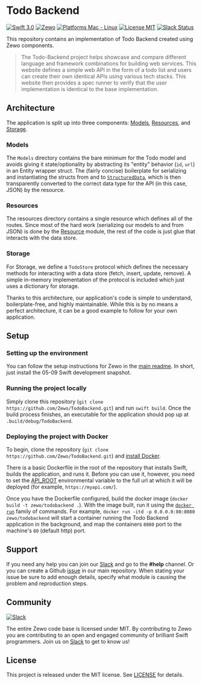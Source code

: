 # Todo Backend
[![Swift 3.0](https://img.shields.io/badge/Swift-3.0-orange.svg?style=flat)](https://developer.apple.com/swift/) [![Zewo](https://img.shields.io/badge/Zewo-0.7-FF7565.svg?style=flat)](http://zewo.io) [![Platforms Mac - Linux](https://img.shields.io/badge/Platforms-OS%20X%20--%20Linux-lightgray.svg?style=flat)](https://developer.apple.com/swift/) [![License MIT](https://img.shields.io/badge/License-MIT-blue.svg?style=flat)](https://tldrlegal.com/license/mit-license) [![Slack Status](https://zewo-slackin.herokuapp.com/badge.svg)](http://slack.zewo.io)

This repository contains an implementation of Todo Backend created using Zewo components.

> The Todo-Backend project helps showcase and compare different language and framework combinations for building web services. This website defines a simple web API in the form of a todo list and users can create their own identical APIs using various tech stacks. This website then provides a spec runner to verify that the user implementation is identical to the base implementation.

## Architecture
The application is split up into three components: [Models](https://github.com/Zewo/TodoBackend/tree/master/Sources/TodoBackend/Models), [Resources](https://github.com/Zewo/TodoBackend/tree/master/Sources/TodoBackend/Resources), and [Storage](https://github.com/Zewo/TodoBackend/tree/master/Sources/TodoBackend/Storage).

### Models
The `Models` directory contains the bare minimum for the Todo model and avoids giving it state/optionality by abstracting its "entity" behavior (`id`, `url`) in an Entity wrapper struct. The (fairly concise) boilerplate for serializing and instantiating the structs from and to [`StructuredData`](https://github.com/Zewo/StructuredData), which is then transparently converted to the correct data type for the API (in this case, JSON) by the resource.

### Resources
The resources directory contains a single resource which defines all of the routes. Since most of the hard work (serializing our models to and from JSON) is done by the [Resource]([Resource](https://github.com/Zewo/Resource)) module, the rest of the code is just glue that interacts with the data store.

### Storage
For Storage, we define a `TodoStore` protocol which defines the necessary methods for interacting with a data store (fetch, insert, update, remove). A simple in-memory implementation of the protocol is included which just uses a dictionary for storage.

Thanks to this architecture, our application's code is simple to understand, boilerplate-free, and highly maintainable. While this is by no means a perfect architecture, it can be a good example to follow for your own application.

## Setup
### Setting up the environment
You can follow the setup instructions for Zewo in the [main readme](https://github.com/Zewo/Zewo). In short, just install the 05-09 Swift development snapshot.

### Running the project locally
Simply clone this repository (`git clone https://github.com/Zewo/TodoBackend.git`) and run `swift build`. Once the build process finishes, an executable for the application should pop up at `.build/debug/TodoBackend`.

### Deploying the project with Docker
To begin, clone the repository (`git clone https://github.com/Zewo/TodoBackend.git`) and [install Docker](https://docs.docker.com/engine/installation/).

There is a basic Dockerfile in the root of the repository that installs Swift, builds the application, and runs it. Before you can use it, however, you need to set the [API_ROOT](https://github.com/Zewo/TodoBackend/blob/master/Dockerfile#L7) environmental variable to the full url at which it will be deployed (for example, `https://myapi.com/`).

Once you have the Dockerfile configured, build the docker image (`docker build -t zewo/todobackend .`). With the image built, run it using the [`docker run`](https://docs.docker.com/engine/reference/run/) family of commands. For example, `docker run -itd -p 0.0.0.0:80:8080 zewo/todobackend` will start a container running the Todo Backend application in the background, and map the containers `8080` port to the machine's `80` (default http) port.

## Support
If you need any help you can join our [Slack](http://slack.zewo.io) and go to the **#help** channel. Or you can create a Github [issue](https://github.com/Zewo/Zewo/issues/new) in our main repository. When stating your issue be sure to add enough details, specify what module is causing the problem and reproduction steps.

## Community
[![Slack](http://s13.postimg.org/ybwy92ktf/Slack.png)](https://zewo-slackin.herokuapp.com/badge.svg)

The entire Zewo code base is licensed under MIT. By contributing to Zewo you are contributing to an open and engaged community of brilliant Swift programmers. Join us on [Slack](http://slack.zewo.io) to get to know us!

## License
This project is released under the MIT license. See [LICENSE](LICENSE) for details.
